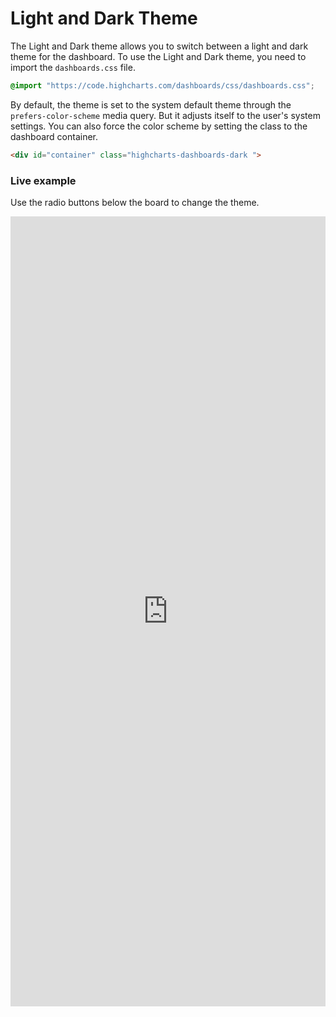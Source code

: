 Light and Dark Theme
===

The Light and Dark theme allows you to switch between a light and dark theme for the dashboard.
To use the Light and Dark theme, you need to import the `dashboards.css` file.

```css
@import "https://code.highcharts.com/dashboards/css/dashboards.css";
```

By default, the theme is set to the system default theme through the `prefers-color-scheme` media query. But it adjusts itself to the user's system settings.
You can also force the color scheme by setting the class to the dashboard container.

```html
<div id="container" class="highcharts-dashboards-dark ">
```

### Live example
Use the radio buttons below the board to change the theme.
<iframe style="width: 100%; height: 1264px; border: none;" src="https://www.highcharts.com/samples/embed/dashboards/demo/light-dark-theme" allow="fullscreen"></iframe>
